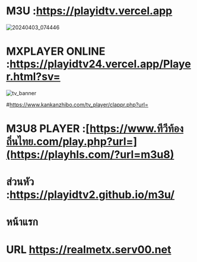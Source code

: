 # M3U :https://playidtv.vercel.app
![20240403_074446](https://github.com/Playidtv2/m3u/assets/159120249/3d0daa8a-a943-4c2a-8904-9d33d46ee564)


# MXPLAYER ONLINE :https://playidtv24.vercel.app/Player.html?sv=

![tv_banner](https://github.com/user-attachments/assets/bf023324-d93a-4a67-acdf-d20f0c6c3443)

#https://www.kankanzhibo.com/tv_player/clappr.php?url=

# M3U8 PLAYER :[https://www.ทีวีท้องถิ่นไทย.com/play.php?url=](https://playhls.com/?url=m3u8)


# 
# ส่วนหัว :https://playidtv2.github.io/m3u/

# หน้าแรก

# URL https://realmetx.serv00.net


